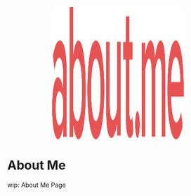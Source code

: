 <div style="
  padding: 1rem 0;
">
<p align="center">
  <img width="300" height="300" src="./public/static/images/icons/about-me.svg" />
</p>

# About Me

wip: About Me Page

</div>
